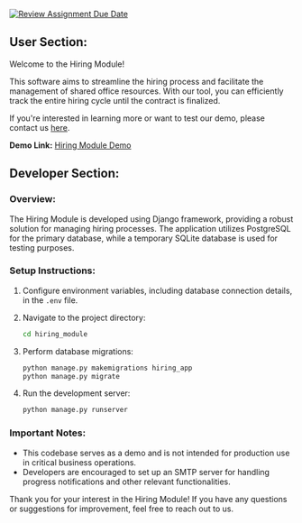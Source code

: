 [![Review Assignment Due Date](https://classroom.github.com/assets/deadline-readme-button-24ddc0f5d75046c5622901739e7c5dd533143b0c8e959d652212380cedb1ea36.svg)](https://classroom.github.com/a/mxgxu2b2)

## User Section:

Welcome to the Hiring Module!

This software aims to streamline the hiring process and facilitate the management of shared office resources. With our tool, you can efficiently track the entire hiring cycle until the contract is finalized.

If you're interested in learning more or want to test our demo, please contact us [here](mailto:info@hiringmodule.com).

**Demo Link:** [Hiring Module Demo](https://proyecto-t5.onrender.com)

## Developer Section:

### Overview:

The Hiring Module is developed using Django framework, providing a robust solution for managing hiring processes. The application utilizes PostgreSQL for the primary database, while a temporary SQLite database is used for testing purposes.

### Setup Instructions:

1. Configure environment variables, including database connection details, in the `.env` file.
2. Navigate to the project directory:

    ```bash
    cd hiring_module
    ```

3. Perform database migrations:

    ```bash
    python manage.py makemigrations hiring_app
    python manage.py migrate
    ```

4. Run the development server:

    ```bash
    python manage.py runserver
    ```

### Important Notes:

- This codebase serves as a demo and is not intended for production use in critical business operations.
- Developers are encouraged to set up an SMTP server for handling progress notifications and other relevant functionalities.

Thank you for your interest in the Hiring Module! If you have any questions or suggestions for improvement, feel free to reach out to us.
